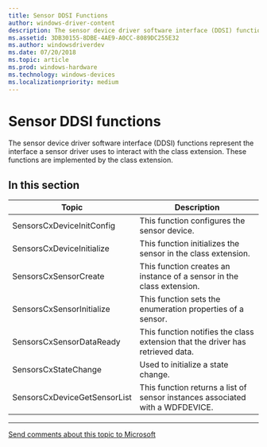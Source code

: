 ```yaml
---
title: Sensor DDSI Functions
author: windows-driver-content
description: The sensor device driver software interface (DDSI) functions represent the interface a sensor driver uses to interact with the class extension.
ms.assetid: 3DB30155-8DBE-4AE9-A0CC-8089DC255E32
ms.author: windowsdriverdev
ms.date: 07/20/2018
ms.topic: article
ms.prod: windows-hardware
ms.technology: windows-devices
ms.localizationpriority: medium
---
```


# Sensor DDSI functions

The sensor device driver software interface (DDSI) functions represent the interface a sensor driver uses to interact with the class extension. These functions are implemented by the class extension.

## In this section

|Topic|Description|
|---|---|
|SensorsCxDeviceInitConfig|This function configures the sensor device.|
|SensorsCxDeviceInitialize|This function initializes the sensor in the class extension.|
|SensorsCxSensorCreate|This function creates an instance of a sensor in the class extension.|
|SensorsCxSensorInitialize|This function sets the enumeration properties of a sensor.|
|SensorsCxSensorDataReady|This function notifies the class extension that the driver has retrieved data.|
|SensorsCxStateChange|Used to initialize a state change.|
|SensorsCxDeviceGetSensorList|This function returns a list of sensor instances associated with a WDFDEVICE.|



--------------------
[Send comments about this topic to Microsoft](mailto:wsddocfb@microsoft.com?subject=Documentation%20feedback%20%5Bsensors\sensors%5D:%20Sensor%20DDSI%20Functions%20%20RELEASE:%20%282/19/2018%29&body=%0A%0APRIVACY%20STATEMENT%0A%0AWe%20use%20your%20feedback%20to%20improve%20the%20documentation.%20We%20don't%20use%20your%20email%20address%20for%20any%20other%20purpose,%20and%20we'll%20remove%20your%20email%20address%20from%20our%20system%20after%20the%20issue%20that%20you're%20reporting%20is%20fixed.%20While%20we're%20working%20to%20fix%20this%20issue,%20we%20might%20send%20you%20an%20email%20message%20to%20ask%20for%20more%20info.%20Later,%20we%20might%20also%20send%20you%20an%20email%20message%20to%20let%20you%20know%20that%20we've%20addressed%20your%20feedback.%0A%0AFor%20more%20info%20about%20Microsoft's%20privacy%20policy,%20see%20http://privacy.microsoft.com/default.aspx. "Send comments about this topic to Microsoft")
